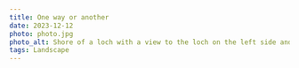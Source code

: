 ```yaml
---
title: One way or another
date: 2023-12-12
photo: photo.jpg
photo_alt: Shore of a loch with a view to the loch on the left side and a woody shore on the right side
tags: Landscape
---
```

